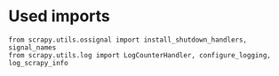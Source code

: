 # Used imports

```text
from scrapy.utils.ossignal import install_shutdown_handlers, signal_names
from scrapy.utils.log import LogCounterHandler, configure_logging, log_scrapy_info
```
